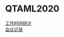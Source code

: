 # QTAML2020

[工作时间统计](https://docs.qq.com/sheet/DUmF3Z0ZrTE9lTWla)  
 [会议记录](https://github.com/QTA-ML20/QTAML2020/blob/main/meeting_log)